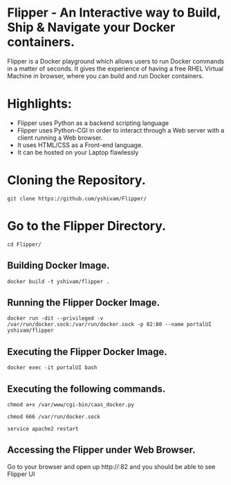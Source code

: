 # Flipper - An Interactive way to Build, Ship & Navigate your Docker containers. 

Flipper is a Docker playground which allows users to run Docker commands in a matter of seconds. It gives the experience of having a free RHEL Virtual Machine in browser, where you can build and run Docker containers.

# Highlights:

- Flipper uses Python as a backend scripting language
- Flipper uses Python-CGI in order to interact through a Web server with a client running a Web browser.
- It uses HTML/CSS as a Front-end language.
- It can be hosted on your Laptop flawlessly

# Cloning the Repository.

```
git clone https://github.com/yshivam/Flipper/
```

# Go to the Flipper Directory.

```
cd Flipper/
```

## Building Docker Image.

```
docker build -t yshivam/flipper .
```

## Running the Flipper Docker Image.

```
docker run -dit --privileged -v /var/run/docker.sock:/var/run/docker.sock -p 82:80 --name portalUI yshivam/flipper
```

## Executing the Flipper Docker Image.
```
docker exec -it portalUI bash
```

## Executing the following commands.
```
chmod a+x /var/www/cgi-bin/caas_docker.py
```
```
chmod 666 /var/run/docker.sock
```
```
service apache2 restart
```

## Accessing the Flipper under Web Browser.

Go to your browser and open up http://<IP>:82 and you should be able to see Flipper UI

